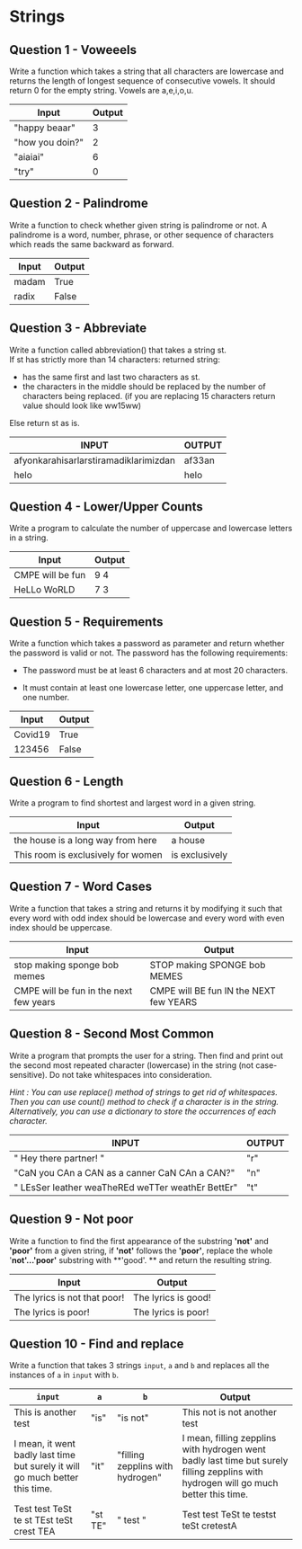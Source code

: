 # Strings

## Question 1 - Voweeels
Write a function which takes a string that all characters are lowercase and returns the length of longest sequence of consecutive vowels. It should return 0 for the empty string. Vowels are a,e,i,o,u. 

| Input                         | Output     |
| ----------------------------- | ---------- |
| "happy beaar" | 3 |
| "how you doin?" | 2 |
| "aiaiai" | 6 |
| "try" | 0 |



## Question 2 - Palindrome

Write a function to check whether given string is palindrome or not. A palindrome is a word, number, phrase, or other sequence of characters which reads the same backward as forward.

| Input | Output |
| ----- | ------ |
| madam | True   |
| radix | False  |

## Question 3 - Abbreviate

Write a function called abbreviation() that takes a string st.<br>
If st has strictly more than 14 characters: returned string:<br>
* has the same first and last two characters as st.
* the characters in the middle should be replaced by the number of characters being replaced. (if you are replacing 15 characters return value should look like ww15ww)<br>

Else return st as is.

| INPUT  | OUTPUT |
| ------ | ------ |
| afyonkarahisarlarstiramadiklarimizdan |  af33an    |
| helo|  helo     |


## Question 4 - Lower/Upper Counts

Write a program to calculate the number of uppercase and lowercase letters in a string.

| Input            | Output |
| ---------------- | ------ |
| CMPE will be fun | 9 4    |
| HeLLo WoRLD      | 7 3    |

## Question 5 - Requirements

Write a function which takes a password as parameter and return whether the password is valid or not. The password has the following requirements:

* The password must be at least 6 characters and at most 20 characters.

* It must contain at least one lowercase letter, one uppercase letter, and one number.

| Input   | Output |
| ------- | ------ |
| Covid19 | True   |
| 123456  | False  |

## Question 6  - Length

Write a program to find shortest and largest word in a given string.

| Input                              | Output         |
| ---------------------------------- | -------------- |
| the house is a long way from here  | a house        |
| This room is exclusively for women | is exclusively |


## Question 7 - Word Cases

Write a function that takes a string and returns it by modifying it such that every word with odd index should be lowercase and every word with even index should be uppercase.

| Input                                  | Output                                 |
| -------------------------------------- | -------------------------------------- |
| stop making sponge bob memes           | STOP making SPONGE bob MEMES           |
| CMPE will be fun in the next few years | CMPE will BE fun IN the NEXT few YEARS |


## Question 8 - Second Most Common
Write a program that prompts the user for a string. Then find and print out the second most repeated character (lowercase) in the string (not case-sensitive). Do not take whitespaces into consideration.

<em> Hint : You can use replace() method of strings to get rid of whitespaces. Then you can use count() method to check if a character is in the string. </em>
<em> Alternatively, you can use a dictionary to store the occurrences of each character. </em>

| INPUT  | OUTPUT |
| ------ | ------ |
| " Hey there partner! " |  "r"    |
| "CaN you CAn a CAN as a canner CaN CAn a CAN?"|  "n"     |
|  "    LEsSer leather weaTheREd weTTer weathEr BettEr"| "t"   |

## Question 9 - Not poor

Write a function to find the first appearance of the substring **'not'** and **'poor'** from a given string, if **'not'** follows the **'poor'**, replace the whole '**not'...'poor'** substring with **'good'. ** and return the resulting string.

| Input                        | Output              |
| ---------------------------- | ------------------- |
| The lyrics is not that poor! | The lyrics is good! |
| The lyrics is poor!          | The lyrics is poor! |


## Question 10 - Find and replace

Write a function that takes 3 strings ``input``, ``a`` and ``b`` and replaces all the instances of ``a`` in ``input`` with ``b``.

| ``input``                         |``a``|``b``| Output     |
| ----------------------------- |----|---| ---------- |
| This is another test |"is"|"is not"| This not is not another test |
| I mean, it went badly last time but surely it will go much better this time. |"it"|"filling zepplins with hydrogen"|I mean, filling zepplins with hydrogen went badly last time but surely filling zepplins with hydrogen will go much better this time.|
| Test test TeSt te st TEst teSt crest TEA  | "st TE" |" test "|Test test TeSt te testst teSt cretestA |



